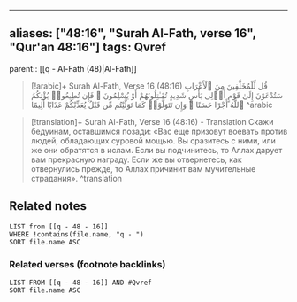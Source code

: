 
---
aliases: ["48:16", "Surah Al-Fath, verse 16", "Qur'an 48:16"]
tags: Qvref
---

parent:: [[q - Al-Fath (48)|Al-Fath]]

> [!arabic]+ Surah Al-Fath, Verse 16 (48:16)
> <span class="quran-arabic">قُل لِّلْمُخَلَّفِينَ مِنَ ٱلْأَعْرَابِ سَتُدْعَوْنَ إِلَىٰ قَوْمٍ أُو۟لِى بَأْسٍ شَدِيدٍ تُقَـٰتِلُونَهُمْ أَوْ يُسْلِمُونَ ۖ فَإِن تُطِيعُوا۟ يُؤْتِكُمُ ٱللَّهُ أَجْرًا حَسَنًا ۖ وَإِن تَتَوَلَّوْا۟ كَمَا تَوَلَّيْتُم مِّن قَبْلُ يُعَذِّبْكُمْ عَذَابًا أَلِيمًا</span>
^arabic

> [!translation]+ Surah Al-Fath, Verse 16 (48:16) - Translation
> Скажи бедуинам, оставшимся позади: «Вас еще призовут воевать против людей, обладающих суровой мощью. Вы сразитесь с ними, или же они обратятся в ислам. Если вы подчинитесь, то Аллах дарует вам прекрасную награду. Если же вы отвернетесь, как отвернулись прежде, то Аллах причинит вам мучительные страдания».
^translation



## Related notes
```dataview
LIST from [[q - 48 - 16]]
WHERE !contains(file.name, "q - ")
SORT file.name ASC
```

### Related verses (footnote backlinks)
```dataview
LIST FROM [[q - 48 - 16]] AND #Qvref
SORT file.name ASC
```

